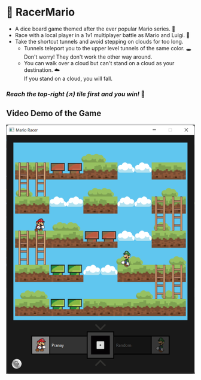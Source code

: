 # <b>🍄 RacerMario </b> 

- A dice board game themed after the ever popular Mario series. 🎲
- Race with a local player in a 1v1 multiplayer battle as Mario and Luigi. 🏁
- Take the shortcut tunnels and avoid stepping on clouds for too long.
    - Tunnels teleport you to the upper level tunnels of the same color. 🕳️ <br> 
    Don't worry! They don't work the other way around.
    - You can walk over a cloud but can't stand on a cloud as your destination. ☁️ <br> 
    If you stand on a cloud, you will fall.

### <i> Reach the top-right (↗) tile  first and you win! </i> 🥳

## Video Demo of the Game
[![Game Screenshot](./screenshots/Mid%20Game%20Screen.png)](https://drive.google.com/file/d/1QC7js2dHGuoNSJpm85-e49BsCX7D83e3/view?usp=sharing)
